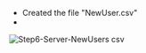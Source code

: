 - Created the file "NewUser.csv"
- 
![Step6-Server-NewUsers csv](https://github.com/user-attachments/assets/6c1654d4-a0ba-48cc-835a-904a37c75061)
